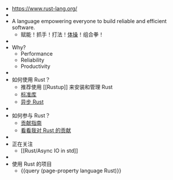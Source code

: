 - https://www.rust-lang.org/
-
- A language empowering everyone to build reliable and efficient software.
	- 赋能！抓手！打法！[体操](https://github.com/skyzh/type-exercise-in-rust)！组合拳！
-
- Why?
	- Performance
	- Reliability
	- Productivity
-
- 如何使用 Rust？
	- 推荐使用 [[Rustup]] 来安装和管理 Rust
	- [标准库]([[Rust/std]])
	- [异步 Rust]([[Rust/Async]])
-
- 如何参与 Rust？
	- [贡献指南]([[Rust/Contribute]])
	- [看看我对 Rust 的贡献](https://github.com/rust-lang/rust/commits?author=Xuanwo)
-
- 正在关注
	- [[Rust/Async IO in std]]
-
- 使用 Rust 的项目
	- {{query (page-property language Rust)}}